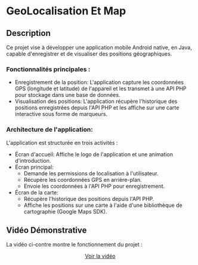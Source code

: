 # GeoLocalisation Et Map

## Description

Ce projet vise à développer une application mobile Android native, en Java, capable d'enregistrer et de visualiser des positions géographiques.

### Fonctionnalités principales :

- Enregistrement de la position: L'application capture les coordonnées GPS (longitude et latitude) de l'appareil et les transmet à une API PHP pour stockage dans une base de données.
- Visualisation des positions: L'application récupère l'historique des positions enregistrées depuis l'API PHP et les affiche sur une carte interactive sous forme de marqueurs.
  
### Architecture de l'application:

L'application est structurée en trois activités :

- Écran d'accueil: Affiche le logo de l'application et une animation d'introduction.
- Écran principal:
  * Demande les permissions de localisation à l'utilisateur.
  * Récupère les coordonnées GPS en arrière-plan.
  * Envoie les coordonnées à l'API PHP pour enregistrement.
- Écran de la carte:
  * Récupère l'historique des positions depuis l'API PHP.
  * Affiche les positions sur une carte à l'aide d'une bibliothèque de cartographie (Google Maps SDK).
    
## Vidéo Démonstrative

La vidéo ci-contre montre le fonctionnement du projet :

<div align="center">

[Voir la vidéo](https://github.com/user-attachments/assets/9b6605a0-78eb-4252-8bb8-2ca8b5d124db)


</div>
